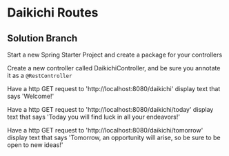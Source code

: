 # Daikichi Routes

## Solution Branch

Start a new Spring Starter Project and create a package for your controllers

Create a new controller called DaikichiController, and be sure you annotate it as a `@RestController`

Have a http GET request to 'http://localhost:8080/daikichi' display text that says 'Welcome!'

Have a http GET request to 'http://localhost:8080/daikichi/today' display text that says 'Today you will find luck in all your endeavors!'

Have a http GET request to 'http://localhost:8080/daikichi/tomorrow' display text that says 'Tomorrow, an opportunity will arise, so be sure to be open to new ideas!'
